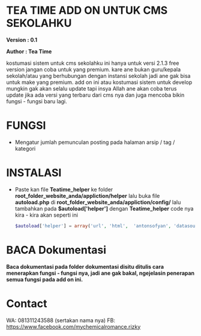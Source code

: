 # TEA TIME ADD ON UNTUK CMS SEKOLAHKU

**Version : 0.1**

**Author  : Tea Time**

kostumasi sistem untuk cms sekolahku ini hanya untuk versi 2.1.3 free version jangan coba untuk yang premium.
kare ane bukan guru/kepala sekolah/atau yang berhubungan dengan instansi sekolah jadi ane gak bisa untuk make yang premium.
add on ini atau kostumasi sistem untuk develop mungkin gak akan selalu update tapi insya Allah ane akan coba terus update jika
ada versi yang terbaru dari cms nya dan juga mencoba bikin fungsi - fungsi baru lagi. 

# FUNGSI
* Mengatur jumlah pemunculan posting pada halaman arsip / tag / kategori


# INSTALASI

* Paste kan file **Teatime_helper** ke folder **root_folder_website_anda/appliction/helper**
  lalu buka file **autoload.php** di **root_folder_website_anda/appliction/config/** lalu tambahkan pada **$autoload['helper']**
  dengan **Teatime_helper**
  code nya kira - kira akan seperti ini
  ```php
  $autoload['helper'] = array('url', 'html',  'antonsofyan', 'datasource', 'teatime_helper');
  ```

# BACA Dokumentasi

**Baca dokumentasi pada folder dokumentasi disitu ditulis cara menerapkan fungsi - fungsi nya, jadi ane gak bakal,
ngejelasin penerapan semua fungsi pada add on ini.**

# Contact 
WA: 081311243588 (sertakan nama nya)
FB: https://www.facebook.com/mychemicalromance.rizky
